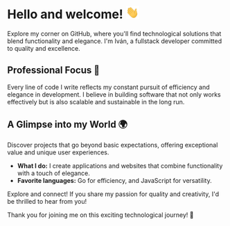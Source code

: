 # Hello and welcome! <img src="https://raw.githubusercontent.com/ABSphreak/ABSphreak/master/gifs/Hi.gif" width="30px">
Explore my corner on GitHub, where you'll find technological solutions that blend functionality and elegance. I'm Iván, a fullstack developer committed to quality and excellence.

## Professional Focus 🌱

Every line of code I write reflects my constant pursuit of efficiency and elegance in development. I believe in building software that not only works effectively but is also scalable and sustainable in the long run.

## A Glimpse into my World 🌍

Discover projects that go beyond basic expectations, offering exceptional value and unique user experiences.

- **What I do:** I create applications and websites that combine functionality with a touch of elegance.
- **Favorite languages:** Go for efficiency, and JavaScript for versatility.

Explore and connect! If you share my passion for quality and creativity, I'd be thrilled to hear from you!

Thank you for joining me on this exciting technological journey! 🚀
